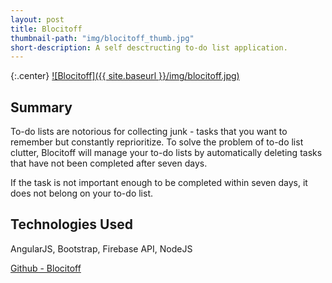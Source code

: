 ```yaml
---
layout: post
title: Blocitoff
thumbnail-path: "img/blocitoff_thumb.jpg"
short-description: A self desctructing to-do list application.  
---
```


{:.center}
[![Blocitoff]({{ site.baseurl }}/img/blocitoff.jpg)](https://gentle-temple-16693.herokuapp.com/)

## Summary

To-do lists are notorious for collecting junk - tasks that you want to remember but constantly reprioritize. To solve the problem of to-do list clutter, Blocitoff will manage your to-do lists by automatically deleting tasks that have not been completed after seven days.

If the task is not important enough to be completed within seven days, it does not belong on your to-do list.

## Technologies Used

AngularJS, Bootstrap, Firebase API, NodeJS

[Github - Blocitoff](https://github.com/drewsee26/blocitoff.git)